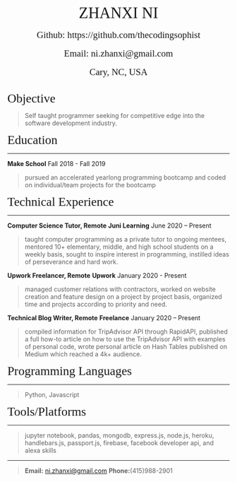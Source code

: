 
<center><span style="font-family:Didot; font-size:2.5em;">ZHANXI NI</span></center><br />
<center><span style="font-family:Didot; font-size:1.5em;">Github: https://github.com/thecodingsophist</span></center><br />
<center><span style="font-family:Didot; font-size:1.5em;">Email: ni.zhanxi@gmail.com</span></center><br />
<center><span style="font-family:Didot; font-size:1.5em;">Cary, NC, USA
</span></center><br />

<span style="font-family:Didot; font-size:2em;">Objective</span>
> Self taught programmer seeking for competitive edge into the software development industry.



<span style="font-family:Didot; font-size:2em;">Education</span>
<br />
- - - -

**Make School**                               Fall 2018 - Fall 2019

>pursued an accelerated yearlong programming bootcamp and coded on individual/team projects for the bootcamp

<span style="font-family:Didot; font-size:2em;">Technical Experience</span>
<br />
- - - -

**Computer Science Tutor, Remote**
**Juni Learning**               June 2020 – Present
> taught computer programming as a private tutor to ongoing mentees,
> mentored 10+ elementary, middle, and high school students on a weekly basis,
> sought to inspire interest in programming,
> instilled ideas of perseverance and hard work.


**Upwork Freelancer, Remote**
**Upwork**        January 2020 - Present
> managed customer relations with contractors,
> worked on website creation and feature design on a project by project basis,
> organized time and projects according to priority and need.


**Technical Blog Writer, Remote**
**Freelance**    January 2020 – Present
> compiled information for TripAdvisor API through RapidAPI,
> published a full how-to article on how to use the TripAdvisor API with examples of personal code,
> wrote personal article on Hash Tables published on Medium which reached a 4k+ audience.



<span style="font-family:Didot; font-size:2em;">Programming Languages</span>
<br />
- - - -

   > Python, Javascript

<span style="font-family:Didot; font-size:2em;">Tools/Platforms</span>
<br />
- - - -

> jupyter notebook, pandas, mongodb, express.js, node.js, heroku, handlebars.js, passport.js, firebase, facebook developer
 api, and alexa skills
 


- - - -
> **Email:** ni.zhanxi@gmail.com
> **Phone:**(415)988-2901

